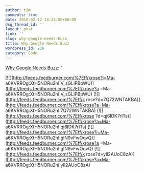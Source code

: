 ```yaml
---
author: tim
comments: true
date: 2010-02-12 14:34:00+00:00
dsq_thread_id: ''
layout: post
link: ''
slug: why-google-needs-buzz
title: Why Google Needs Buzz
wordpress_id: 236
category: Code
---
```


[Why Google Needs Buzz](http://kevinrose.com/post/385156078): "

[![](http://feeds.feedburner.com/%7Eff/krose?i=Ma-
a6KVRROg:XtH5NORu2hI:V_sGLiPBpWU)](http://feeds.feedburner.com/%7Eff/krose?a
=Ma-a6KVRROg:XtH5NORu2hI:V_sGLiPBpWU) [![](http://feeds.feedburner.com/%7Eff/k
rose?d=7Q72WNTAKBA)](http://feeds.feedburner.com/%7Eff/krose?a=Ma-
a6KVRROg:XtH5NORu2hI:7Q72WNTAKBA) [![](http://feeds.feedburner.com/%7Eff/krose
?d=qj6IDK7rITs)](http://feeds.feedburner.com/%7Eff/krose?a=Ma-
a6KVRROg:XtH5NORu2hI:qj6IDK7rITs)
[![](http://feeds.feedburner.com/%7Eff/krose?i=Ma-
a6KVRROg:XtH5NORu2hI:gIN9vFwOqvQ)](http://feeds.feedburner.com/%7Eff/krose?a
=Ma-a6KVRROg:XtH5NORu2hI:gIN9vFwOqvQ) [![](http://feeds.feedburner.com/%7Eff/k
rose?d=yIl2AUoC8zA)](http://feeds.feedburner.com/%7Eff/krose?a=Ma-
a6KVRROg:XtH5NORu2hI:yIl2AUoC8zA)
